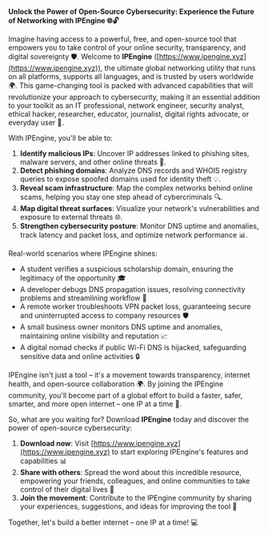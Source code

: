 **Unlock the Power of Open-Source Cybersecurity: Experience the Future of Networking with IPEngine 🌐🔓**

Imagine having access to a powerful, free, and open-source tool that empowers you to take control of your online security, transparency, and digital sovereignty 🛡️. Welcome to **IPEngine** ([https://www.ipengine.xyz](https://www.ipengine.xyz)), the ultimate global networking utility that runs on all platforms, supports all languages, and is trusted by users worldwide 🌍. This game-changing tool is packed with advanced capabilities that will revolutionize your approach to cybersecurity, making it an essential addition to your toolkit as an IT professional, network engineer, security analyst, ethical hacker, researcher, educator, journalist, digital rights advocate, or everyday user 🔐.

With IPEngine, you'll be able to:

1.  **Identify malicious IPs**: Uncover IP addresses linked to phishing sites, malware servers, and other online threats 🚨.
2.  **Detect phishing domains**: Analyze DNS records and WHOIS registry queries to expose spoofed domains used for identity theft 💡.
3.  **Reveal scam infrastructure**: Map the complex networks behind online scams, helping you stay one step ahead of cybercriminals 🔍.
4.  **Map digital threat surfaces**: Visualize your network's vulnerabilities and exposure to external threats 🌐.
5.  **Strengthen cybersecurity posture**: Monitor DNS uptime and anomalies, track latency and packet loss, and optimize network performance 📊.

Real-world scenarios where IPEngine shines:

*   A student verifies a suspicious scholarship domain, ensuring the legitimacy of the opportunity 🎓
*   A developer debugs DNS propagation issues, resolving connectivity problems and streamlining workflow 🚀
*   A remote worker troubleshoots VPN packet loss, guaranteeing secure and uninterrupted access to company resources 🛡️
*   A small business owner monitors DNS uptime and anomalies, maintaining online visibility and reputation 📈
*   A digital nomad checks if public Wi-Fi DNS is hijacked, safeguarding sensitive data and online activities 🔒

IPEngine isn't just a tool – it's a movement towards transparency, internet health, and open-source collaboration 🌍. By joining the IPEngine community, you'll become part of a global effort to build a faster, safer, smarter, and more open internet – one IP at a time 🔑.

So, what are you waiting for? Download **IPEngine** today and discover the power of open-source cybersecurity:

1.  **Download now**: Visit [https://www.ipengine.xyz](https://www.ipengine.xyz) to start exploring IPEngine's features and capabilities 📊
2.  **Share with others**: Spread the word about this incredible resource, empowering your friends, colleagues, and online communities to take control of their digital lives 🤝
3.  **Join the movement**: Contribute to the IPEngine community by sharing your experiences, suggestions, and ideas for improving the tool 🔗

Together, let's build a better internet – one IP at a time! 💻